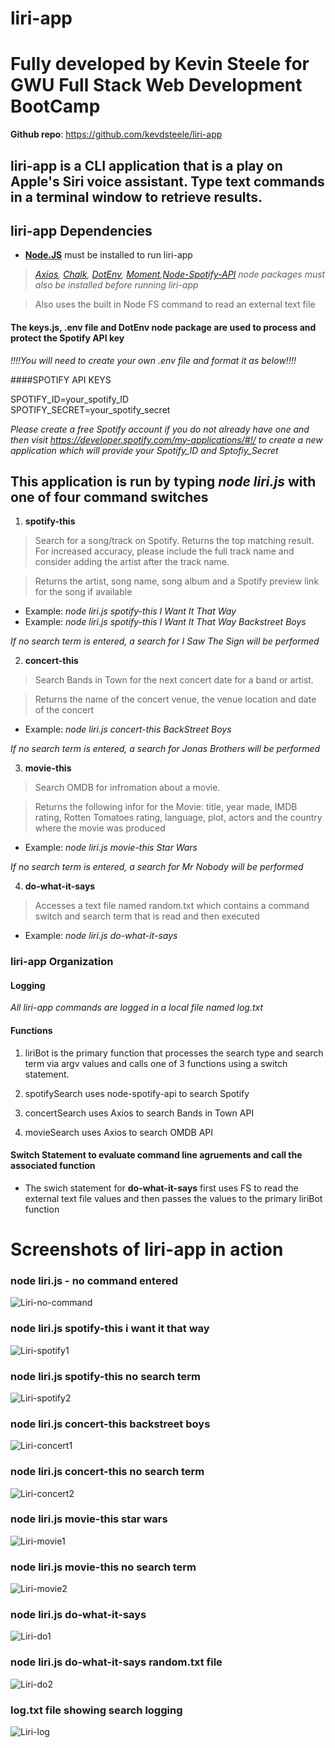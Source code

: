 # liri-app 
# Fully developed by Kevin Steele for GWU Full Stack Web Development BootCamp 

**Github repo**: https://github.com/kevdsteele/liri-app

## liri-app is a CLI application that is a play on Apple's Siri voice assistant. Type text commands in a terminal window to retrieve results. 

## liri-app Dependencies 

* **[Node.JS](https://nodejs.org/en/download/)** must be installed to run liri-app
> *[Axios](https://www.npmjs.com/package/axios), [Chalk](https://www.npmjs.com/package/chalk), [DotEnv](https://www.npmjs.com/package/dotenv), [Moment](https://www.npmjs.com/package/moment),[Node-Spotify-API](https://www.npmjs.com/package/node-spotify-api) node packages must also be installed before running liri-app*

> Also uses the built in Node FS command to read an external text file 

#### The keys.js, .env file and DotEnv node package are used to process and protect the Spotify API key 

*!!!!You will need to create your own .env file and format it as below!!!!*

####SPOTIFY API KEYS

SPOTIFY_ID=your_spotify_ID <br/>
SPOTIFY_SECRET=your_spotify_secret <br/>

*Please create a free Spotify account if you do not already have one and then visit https://developer.spotify.com/my-applications/#!/ to create a new application which will provide your Spotify_ID and Sptofiy_Secret*


## This application is run by typing *node liri.js* with one of four command switches

1. **spotify-this**
> Search for a song/track on Spotify. Returns the top matching result. For increased accuracy, please include the full track name and consider adding the artist after the track name.

> Returns the artist, song name, song album and a Spotify preview link for the song if available 

* Example: *node liri.js spotify-this I Want It That Way* 
* Example: *node liri.js spotify-this I Want It That Way Backstreet Boys*

*If no search term is entered, a search for I Saw The Sign will be performed*

2.  **concert-this**
> Search Bands in Town for the next concert date for a band or artist.

> Returns the name of the concert venue, the venue location and date of the concert

* Example: *node liri.js concert-this BackStreet Boys*

*If no search term is entered, a search for Jonas Brothers will be performed*



3.  **movie-this**

> Search OMDB for infromation about a movie.

> Returns the following infor for the Movie: title, year made, IMDB rating, Rotten Tomatoes rating, language, plot, actors and the country where the movie was produced 

* Example: *node liri.js movie-this Star Wars*

*If no search term is entered, a search for Mr Nobody will be performed*

4.  **do-what-it-says**

> Accesses a text file named random.txt which contains a command switch and search term that is read and then executed

* Example: *node liri.js do-what-it-says*

### liri-app Organization

#### Logging
*All liri-app commands are logged in a local file named log.txt*
#### Functions
1. liriBot is the primary function that processes the search type and search term via argv values and calls one of 3 functions using a switch statement. 

2. spotifySearch uses node-spotify-api to search Spotify

3. concertSearch uses Axios to search Bands in Town API

4. movieSearch uses Axios to search OMDB API

#### Switch Statement to evaluate command line agruements and call the associated function

* The swich statement for **do-what-it-says** first uses FS to read the external text file values and then passes the values to the primary liriBot function


# Screenshots of liri-app in action 

### node liri.js - no command entered 

![Liri-no-command](liri1.png)

### node liri.js spotify-this i want it that way 

![Liri-spotify1](liri2.png)

### node liri.js spotify-this no search term

![Liri-spotify2](liri3.png)

### node liri.js concert-this backstreet boys

![Liri-concert1](liric1.png)

### node liri.js concert-this no search term

![Liri-concert2](liric2.png)

### node liri.js movie-this star wars

![Liri-movie1](lirim1.png)

### node liri.js movie-this no search term

![Liri-movie2](lirim2.png)

### node liri.js do-what-it-says

![Liri-do1](lirid1.png)

### node liri.js do-what-it-says random.txt file

![Liri-do2](lirid2.png)

### log.txt file showing search logging

![Liri-log](lirilog.png)




















